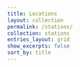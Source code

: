 ```yaml
---
title: Locations
layout: collection
permalink: /stations/
collection: stations
entries_layout: grid
show_excerpts: false
sort_by: title
---
```

